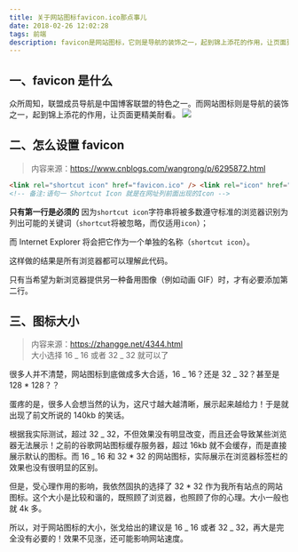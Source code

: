```yaml
---
title: 关于网站图标favicon.ico那点事儿
date: 2018-02-26 12:02:28
tags: 前端
description: favicon是网站图标，它则是导航的装饰之一，起到锦上添花的作用，让页面更精美耐看。
---
```


## 一、favicon 是什么

众所周知，联盟成员导航是中国博客联盟的特色之一。而网站图标则是导航的装饰之一，起到锦上添花的作用，让页面更精美耐看。
![](https://ws3.sinaimg.cn/large/006tNc79gy1fotpm93cz9j30ey034745.jpg)

## 二、怎么设置 favicon

> 内容来源：https://www.cnblogs.com/wangrong/p/6295872.html

```html
<link rel="shortcut icon" href="favicon.ico" /> <link rel="icon" href="animated_favicon.gif" type="image/gif" />
<!-- 备注:语句一 Shortcut Icon 就是在网址列前面出现的Icon -->
```

**只有第一行是必须的**
因为`shortcut icon`字符串将被多数遵守标准的浏览器识别为列出可能的关键词（`shortcut`将被忽略，而仅适用`icon`）；

而 Internet Explorer 将会把它作为一个单独的名称（`shortcut icon`）。

这样做的结果是所有浏览器都可以理解此代码。

只有当希望为新浏览器提供另一种备用图像（例如动画 GIF）时，才有必要添加第二行。

## 三、图标大小

> 内容来源：https://zhangge.net/4344.html  
> 大小选择 16 _ 16 或者 32 _ 32 就可以了

很多人并不清楚，网站图标到底做成多大合适，16 _ 16？还是 32 _ 32？甚至是 128 \* 128？？

蛋疼的是，很多人会想当然的认为，这尺寸越大越清晰，展示起来越给力！于是就出现了前文所说的 140kb 的笑话。

根据我实际测试，超过 32 _ 32，不但效果没有明显改变，而且还会导致某些浏览器无法展示！之前的谷歌网站图标缓存服务器，超过 16kb 就不会缓存，而是直接展示默认的图标。而 16 _ 16 和 32 \* 32 的网站图标，实际展示在浏览器标签栏的效果也没有很明显的区别。

但是，受心理作用的影响，我依然固执的选择了 32 \* 32 作为我所有站点的网站图标。这个大小是比较和谐的，既照顾了浏览器，也照顾了你的心理。大小一般也就 4k 多。

所以，对于网站图标的大小，张戈给出的建议是 16 _ 16 或者 32 _ 32，再大是完全没有必要的！效果不见涨，还可能影响网站速度。
